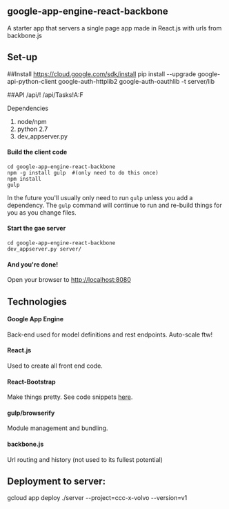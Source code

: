 ## google-app-engine-react-backbone

A starter app that servers a single page app made in React.js with urls from backbone.js

## Set-up

##Install
https://cloud.google.com/sdk/install
pip install --upgrade google-api-python-client google-auth-httplib2 google-auth-oauthlib -t server/lib


##API
/api/<sheet name>!<sheet range>
/api/Tasks!A:F

Dependencies
  1. node/npm
  2. python 2.7
  3. dev_appserver.py

#### Build the client code

```
cd google-app-engine-react-backbone
npm -g install gulp  #(only need to do this once)
npm install
gulp
```

In the future you'll usually only need to run `gulp` unless you add a dependency. The `gulp` command will continue to run and re-build things for you as you change files.

#### Start the gae server

```
cd google-app-engine-react-backbone
dev_appserver.py server/
```

#### And you're done!

Open your browser to [http://localhost:8080](http://localhost:8080)

## Technologies

#### Google App Engine

Back-end used for model definitions and rest endpoints. Auto-scale ftw!

#### React.js

Used to create all front end code.

#### React-Bootstrap

Make things pretty. See code snippets [here](http://react-bootstrap.github.io/components.html).

#### gulp/browserify

Module management and bundling.

#### backbone.js

Url routing and history (not used to its fullest potential)



## Deployment to server:

gcloud app deploy ./server  --project=ccc-x-volvo --version=v1

